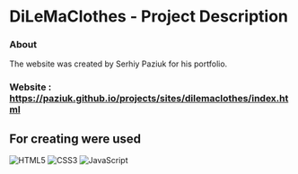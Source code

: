 # DiLeMaClothes - Project Description <br>

### About <br/>

The website was created by Serhiy Paziuk for his portfolio. <br/>

### Website : https://paziuk.github.io/projects/sites/dilemaclothes/index.html  <br/>

## For creating were used <br/>

![HTML5](https://img.shields.io/badge/-HTML5-ffffff?style=for-the-badge&logo=html5)
![CSS3](https://img.shields.io/badge/-CSS3-264de4?style=for-the-badge&logo=css3)
![JavaScript](https://img.shields.io/badge/-JavaScript-ffffff?style=for-the-badge&logo=javascript)
